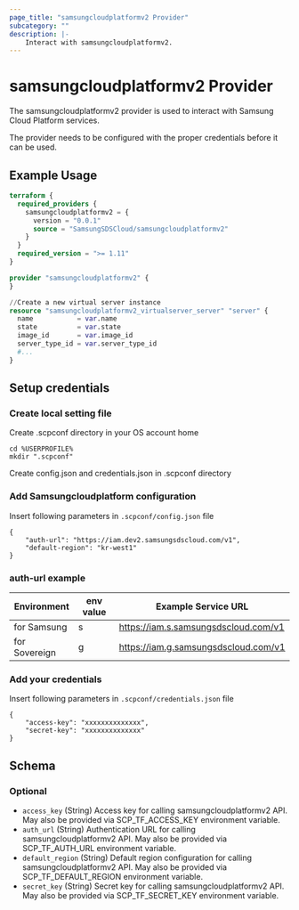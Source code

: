 ```yaml
---
page_title: "samsungcloudplatformv2 Provider"
subcategory: ""
description: |-
    Interact with samsungcloudplatformv2.
---
```


# samsungcloudplatformv2 Provider

The samsungcloudplatformv2 provider is used to interact with Samsung Cloud Platform services.

The provider needs to be configured with the proper credentials before it can be used.

## Example Usage

```terraform
terraform {
  required_providers {
    samsungcloudplatformv2 = {
      version = "0.0.1"
      source = "SamsungSDSCloud/samsungcloudplatformv2"
    }
  }
  required_version = ">= 1.11"
}

provider "samsungcloudplatformv2" {
}

//Create a new virtual server instance
resource "samsungcloudplatformv2_virtualserver_server" "server" {
  name           = var.name
  state          = var.state
  image_id       = var.image_id
  server_type_id = var.server_type_id
  #...
}
```

## Setup credentials


### Create local setting file
Create .scpconf directory in your OS account home


```
cd %USERPROFILE%
mkdir ".scpconf"
```

Create config.json and credentials.json in .scpconf directory

### Add Samsungcloudplatform configuration
Insert following parameters in ```.scpconf/config.json``` file
```
{
    "auth-url": "https://iam.dev2.samsungsdscloud.com/v1",
    "default-region": "kr-west1"
}
```

### auth-url example

| **Environment**     | **env value** | **Example Service URL**              |
|---------------|---------------|--------------------------------------|
| for Samsung   | s             | https://iam.s.samsungsdscloud.com/v1 |
| for Sovereign | g             | https://iam.g.samsungsdscloud.com/v1 |


### Add your credentials
Insert following parameters in ```.scpconf/credentials.json``` file
```
{
    "access-key": "xxxxxxxxxxxxxx",
    "secret-key": "xxxxxxxxxxxxxx"
}
```

## Schema

### Optional

- `access_key` (String) Access key for calling samsungcloudplatformv2 API. May also be provided via SCP_TF_ACCESS_KEY environment variable.
- `auth_url` (String) Authentication URL for calling samsungcloudplatformv2 API. May also be provided via SCP_TF_AUTH_URL environment variable.
- `default_region` (String) Default region configuration for calling samsungcloudplatformv2 API. May also be provided via SCP_TF_DEFAULT_REGION environment variable.
- `secret_key` (String) Secret key for calling samsungcloudplatformv2 API. May also be provided via SCP_TF_SECRET_KEY environment variable.